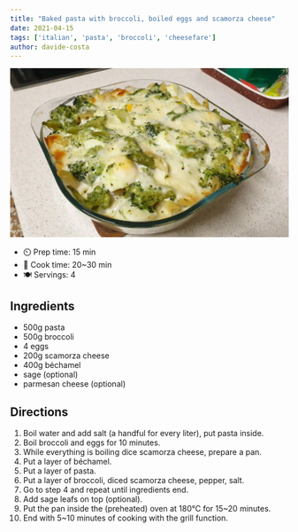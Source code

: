 ```yaml
---
title: "Baked pasta with broccoli, boiled eggs and scamorza cheese"
date: 2021-04-15
tags: ['italian', 'pasta', 'broccoli', 'cheesefare']
author: davide-costa
---
```


![baked-pasta-with-broccoli](/recipes/pix/baked-pasta-with-broccoli.webp)

- ⏲️ Prep time: 15 min
- 🍳 Cook time: 20~30 min
- 🍽️ Servings: 4

## Ingredients

- 500g pasta
- 500g broccoli
- 4 eggs
- 200g scamorza cheese
- 400g béchamel
- sage (optional)
- parmesan cheese (optional)

## Directions

1. Boil water and add salt (a handful for every liter), put pasta inside.
2. Boil broccoli and eggs for 10 minutes.
3. While everything is boiling dice scamorza cheese, prepare a pan.
4. Put a layer of béchamel.
5. Put a layer of pasta.
6. Put a layer of broccoli, diced scamorza cheese, pepper, salt.
7. Go to step 4 and repeat until ingredients end.
8. Add sage leafs on top (optional).
9. Put the pan inside the (preheated) oven at 180°C for 15~20 minutes.
10. End with 5~10 minutes of cooking with the grill function.
